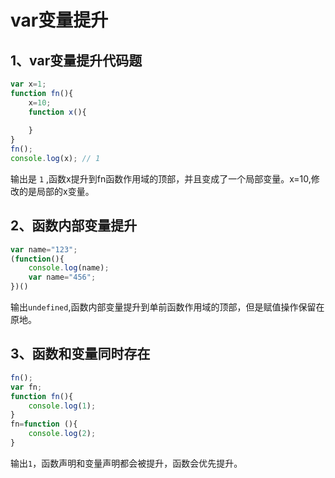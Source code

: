 # var变量提升

## 1、var变量提升代码题
```javascript
var x=1;
function fn(){
    x=10;
    function x(){
        
    }
}
fn();
console.log(x); // 1
```
输出是 `1` ,函数x提升到fn函数作用域的顶部，并且变成了一个局部变量。x=10,修改的是局部的x变量。

## 2、函数内部变量提升

```javascript
var name="123";
(function(){
    console.log(name);
    var name="456";
})()

```
输出`undefined`,函数内部变量提升到单前函数作用域的顶部，但是赋值操作保留在原地。

## 3、函数和变量同时存在
```javascript
fn();
var fn;
function fn(){
    console.log(1);
}
fn=function (){
    console.log(2);
}
```
输出`1`，函数声明和变量声明都会被提升，函数会优先提升。